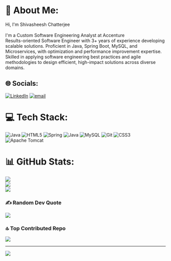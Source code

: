 # 💫 About Me:
Hi, I'm Shivasheesh Chatterjee<br><br>I'm a Custom Software Engineering Analyst at Accenture<br>Results-oriented Software Engineer with 3+ years of experience developing scalable solutions. Proficient in Java, Spring Boot, MySQL, and Microservices, with optimization and performance improvement expertise. Skilled in applying software engineering best practices and agile methodologies to design efficient, high-impact solutions across diverse domains.


## 🌐 Socials:
[![LinkedIn](https://img.shields.io/badge/LinkedIn-%230077B5.svg?logo=linkedin&logoColor=white)](https://linkedin.com/in/shivasheeshchatterjee) [![email](https://img.shields.io/badge/Email-D14836?logo=gmail&logoColor=white)](mailto:chatterjee.shivasheesh@gmail.com) 

# 💻 Tech Stack:
![Java](https://img.shields.io/badge/java-%23ED8B00.svg?style=for-the-badge&logo=openjdk&logoColor=white) ![HTML5](https://img.shields.io/badge/html5-%23E34F26.svg?style=for-the-badge&logo=html5&logoColor=white) ![Spring](https://img.shields.io/badge/spring-%236DB33F.svg?style=for-the-badge&logo=spring&logoColor=white) ![Java](https://img.shields.io/badge/java-%23ED8B00.svg?style=for-the-badge&logo=openjdk&logoColor=white) ![MySQL](https://img.shields.io/badge/mysql-4479A1.svg?style=for-the-badge&logo=mysql&logoColor=white) ![Git](https://img.shields.io/badge/git-%23F05033.svg?style=for-the-badge&logo=git&logoColor=white) ![CSS3](https://img.shields.io/badge/css3-%231572B6.svg?style=for-the-badge&logo=css3&logoColor=white) ![Apache Tomcat](https://img.shields.io/badge/apache%20tomcat-%23F8DC75.svg?style=for-the-badge&logo=apache-tomcat&logoColor=black)
# 📊 GitHub Stats:
![](https://github-readme-stats.vercel.app/api?username=shivasheeshchatterjee&theme=calm&hide_border=false&include_all_commits=true&count_private=true)<br/>
![](https://nirzak-streak-stats.vercel.app/?user=shivasheeshchatterjee&theme=calm&hide_border=false)<br/>
![](https://github-readme-stats.vercel.app/api/top-langs/?username=shivasheeshchatterjee&theme=calm&hide_border=false&include_all_commits=true&count_private=true&layout=compact)

### ✍️ Random Dev Quote
![](https://quotes-github-readme.vercel.app/api?type=horizontal&theme=radical)

### 🔝 Top Contributed Repo
![](https://github-contributor-stats.vercel.app/api?username=shivasheeshchatterjee&limit=5&theme=date_night&combine_all_yearly_contributions=true)

---
[![](https://visitcount.itsvg.in/api?id=shivasheeshchatterjee&icon=0&color=0)](https://visitcount.itsvg.in)

<!-- Proudly created with GPRM ( https://gprm.itsvg.in ) -->
